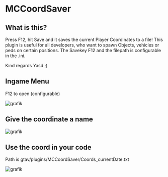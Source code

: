 # MCCoordSaver

## What is this?
Press F12, hit Save and it saves the current Player Coordinates to a file!
This plugin is useful for all developers, who want to spawn Objects, vehicles or peds on certain positions.
The Savekey F12 and the filepath is configurable in the .ini.

Kind regards
Yasd ;)

## Ingame Menu
F12 to open (configurable)

![grafik](https://github.com/user-attachments/assets/dc7ea476-81cd-4852-be9f-832496905790)

## Give the coordinate a name
![grafik](https://github.com/user-attachments/assets/ea9d0523-6bf0-4f53-acbe-b7fcca63a5f3)

## Use the coord in your code
Path is gtav/plugins/MCCoordSaver/Coords_currentDate.txt

![grafik](https://github.com/user-attachments/assets/040c9e1f-18ea-4990-8014-a37fca943195)





